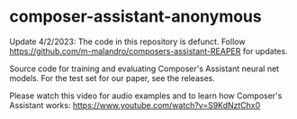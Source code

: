 # composer-assistant-anonymous

Update 4/2/2023: The code in this repository is defunct. Follow https://github.com/m-malandro/composers-assistant-REAPER for updates.

Source code for training and evaluating Composer's Assistant neural net models. For the test set for our paper, see the releases.

Please watch this video for audio examples and to learn how Composer's Assistant works: https://www.youtube.com/watch?v=S9KdNztChx0
